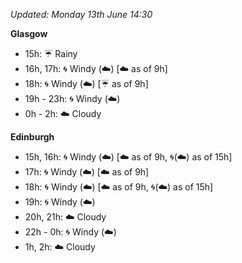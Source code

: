 *Updated: Monday 13th June 14:30*

**Glasgow**

* 15h: :umbrella: Rainy
* 16h, 17h: :cyclone: Windy (:cloud:) [:cloud: as of 9h]
* 18h: :cyclone: Windy (:cloud:) [:umbrella: as of 9h]
* 19h - 23h: :cyclone: Windy (:cloud:)
* 0h - 2h: :cloud: Cloudy

**Edinburgh**

* 15h, 16h: :cyclone: Windy (:cloud:) [:cloud: as of 9h, :cyclone:(:cloud:) as of 15h]
* 17h: :cyclone: Windy (:cloud:) [:cloud: as of 9h]
* 18h: :cyclone: Windy (:cloud:) [:cloud: as of 9h, :cyclone:(:cloud:) as of 15h]
* 19h: :cyclone: Windy (:cloud:)
* 20h, 21h: :cloud: Cloudy
* 22h - 0h: :cyclone: Windy (:cloud:)
* 1h, 2h: :cloud: Cloudy
